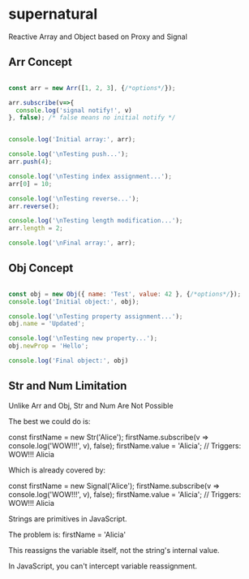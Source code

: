 # supernatural
Reactive Array and Object based on Proxy and Signal


## Arr Concept
```JavaScript

const arr = new Arr([1, 2, 3], {/*options*/});

arr.subscribe(v=>{
  console.log('signal notify!', v)
}, false); /* false means no initial notify */


console.log('Initial array:', arr);

console.log('\nTesting push...');
arr.push(4);

console.log('\nTesting index assignment...');
arr[0] = 10;

console.log('\nTesting reverse...');
arr.reverse();

console.log('\nTesting length modification...');
arr.length = 2;

console.log('\nFinal array:', arr);

```

## Obj Concept

```JavaScript

const obj = new Obj({ name: 'Test', value: 42 }, {/*options*/});
console.log('Initial object:', obj);

console.log('\nTesting property assignment...');
obj.name = 'Updated';

console.log('\nTesting new property...');
obj.newProp = 'Hello';

console.log('Final object:', obj)

```

## Str and Num Limitation

Unlike Arr and Obj, Str and Num Are Not Possible

The best we could do is:

const firstName = new Str('Alice');
firstName.subscribe(v => console.log('WOW!!!', v), false);
firstName.value = 'Alicia'; // Triggers: WOW!!! Alicia

Which is already covered by:

const firstName = new Signal('Alice');
firstName.subscribe(v => console.log('WOW!!!', v), false);
firstName.value = 'Alicia'; // Triggers: WOW!!! Alicia

Strings are primitives in JavaScript.

The problem is: firstName = 'Alicia'

This reassigns the variable itself, not the string's internal value.

In JavaScript, you can't intercept variable reassignment.

